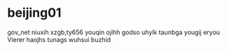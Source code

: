 # beijing01
gov_net
niuxih
xzgb,ty656
youqin
ojihh
godso
uhylk
taunbga
yougij
eryou
Vierer
haojhs
tunags
wuhsui
buzhid
